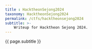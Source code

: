 ```yaml
---
title : HacktheonSejong2024
taxonomy: HacktheonSejong2024
permalink: /ctfs/hacktheonsejong2024
subtitle: >-
    Writeup for Hacktheon Sejong 2024.
---
```


{{ page.subtitle }}